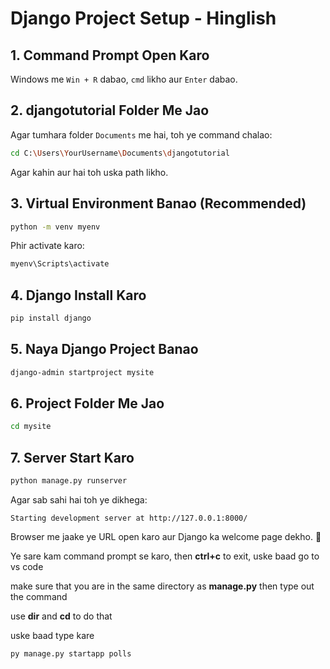 # Django Project Setup - Hinglish

## 1. **Command Prompt Open Karo**
Windows me `Win + R` dabao, `cmd` likho aur `Enter` dabao.

## 2. **djangotutorial Folder Me Jao**
Agar tumhara folder `Documents` me hai, toh ye command chalao:
```sh
cd C:\Users\YourUsername\Documents\djangotutorial
```
Agar kahin aur hai toh uska path likho.

## 3. **Virtual Environment Banao (Recommended)**
```sh
python -m venv myenv
```
Phir activate karo:
```sh
myenv\Scripts\activate
```

## 4. **Django Install Karo**
```sh
pip install django
```

## 5. **Naya Django Project Banao**
```sh
django-admin startproject mysite
```

## 6. **Project Folder Me Jao**
```sh
cd mysite
```

## 7. **Server Start Karo**
```sh
python manage.py runserver
```
Agar sab sahi hai toh ye dikhega:
```
Starting development server at http://127.0.0.1:8000/
```
Browser me jaake ye URL open karo aur Django ka welcome page dekho. 🎉

Ye sare kam command prompt se karo, then **ctrl+c** to exit, uske baad go to vs code

make sure that you are in the same directory as **manage.py** then type out the command

use **dir** and **cd** to do that

uske baad type kare 

```sh
py manage.py startapp polls
```
